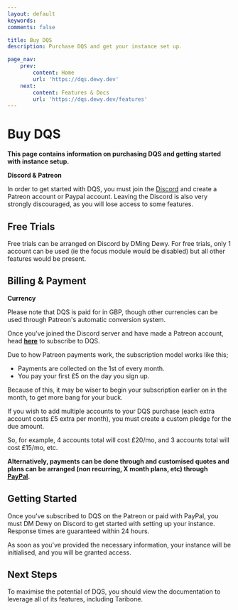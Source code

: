 ```yaml
---
layout: default
keywords:
comments: false

title: Buy DQS
description: Purchase DQS and get your instance set up.

page_nav:
    prev:
        content: Home
        url: 'https://dqs.dewy.dev'
    next:
        content: Features & Docs
        url: 'https://dqs.dewy.dev/features'
---
```


# Buy DQS

**This page contains information on purchasing DQS and getting started with instance setup.**

<div class="callout callout--danger">
  <p><strong>Discord & Patreon</strong></p>
  <p>In order to get started with DQS, you must join the <a href="https://discord.gg/8mWZqv5">Discord</a> and create a Patreon account or Paypal account. Leaving the Discord is also very strongly discouraged, as you will lose access to some features.
  </p>
</div>

## Free Trials

Free trials can be arranged on Discord by DMing Dewy. For free trials, only 1 account can be used (ie the focus module would be disabled) but all other features would be present.

## Billing & Payment

<div class="callout callout--warning">
  <p><strong>Currency</strong></p>
  <p>Please note that DQS is paid for in GBP, though other currencies can be used through Patreon's automatic conversion system.
  </p>
</div>

Once you've joined the Discord server and have made a Patreon account, head **[here](https://patreon.com/dewysoftware)** to subscribe to DQS.

Due to how Patreon payments work, the subscription model works like this;

- Payments are collected on the 1st of every month.
- You pay your first £5 on the day you sign up.

Because of this, it may be wiser to begin your subscription earlier on in the month, to get more bang for your buck.

If you wish to add multiple accounts to your DQS purchase (each extra account costs £5 extra per month), you must create a custom pledge for the due amount.

So, for example, 4 accounts total will cost £20/mo, and 3 accounts total will cost £15/mo, etc.

**Alternatively, payments can be done through and customised quotes and plans can be arranged (non recurring, X month plans, etc) through [PayPal](https://paypal.me/dewysoftware).**

## Getting Started

Once you've subscribed to DQS on the Patreon or paid with PayPal, you must DM Dewy on Discord to get started with setting up your instance. Response times are guaranteed within 24 hours.

As soon as you've provided the necessary information, your instance will be initialised, and you will be granted access.

## Next Steps

To maximise the potential of DQS, you should view the documentation to leverage all of its features, including Taribone.